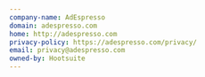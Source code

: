 ```yaml
---
company-name: AdEspresso
domain: adespresso.com
home: http://adespresso.com
privacy-policy: https://adespresso.com/privacy/
email: privacy@adespresso.com
owned-by: Hootsuite
---
```




